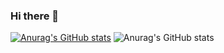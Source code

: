 ### Hi there 👋
[![Anurag's GitHub stats](https://github-readme-stats.vercel.app/api?username=versayce)](https://github.com/anuraghazra/github-readme-stats)
![Anurag's GitHub stats](https://github-readme-stats.vercel.app/api?username=versayce&show_icons=true)

<!--
**Versayce/versayce** is a ✨ _special_ ✨ repository because its `README.md` (this file) appears on your GitHub profile.

Here are some ideas to get you started:

- 🔭 I’m currently working on ...
- 🌱 I’m currently learning ...
- 👯 I’m looking to collaborate on ...
- 🤔 I’m looking for help with ...
- 💬 Ask me about ...
- 📫 How to reach me: ...
- 😄 Pronouns: ...
- ⚡ Fun fact: ...
-->
